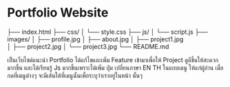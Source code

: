 # Portfolio Website
├── index.html 
├── css/
│ └── style.css 
├── js/
│ └── script.js 
├── images/
│ ├── profile.jpg 
│ ├── about.jpg 
│ ├── project1.jpg  
│ ├── project2.jpg 
│ └── project3.jpg 
└── README.md

เป็นเว็บไซด์แนะนำ Portfolio ได้แก้ไขและเพิ่ม Feature เข้ามาเพื่อให้ Project ดูดีขึ้นให้สะดวกมากขึ้น และได้เรียนรู้ Js มากขึ้นเพราะได้เพิ่ม ปุ่ม เปลี่ยนภาษา EN TH ในแถบเมนู ให้แก่ผู้อ่าน เมื่อกดที่เมนูต่างๆ จะมีเส้นใต้ที่เมนูนั้นเพื่อระบุว่าเราอยู่ในหน้า นั้นๆ 
